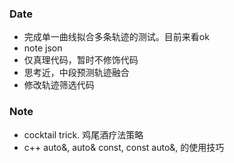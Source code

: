 ### Date
- 完成单一曲线拟合多条轨迹的测试。目前来看ok
- note json
- 仅真理代码，暂时不修饰代码
- 思考近，中段预测轨迹融合
- 修改轨迹筛选代码

### Note
- cocktail trick. 鸡尾酒疗法策略
- c++ auto&, auto& const, const auto&, 的使用技巧